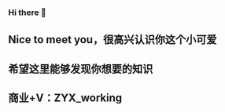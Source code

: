 ### Hi there 👋
## Nice to meet you，很高兴认识你这个小可爱
## 希望这里能够发现你想要的知识
## 商业+V：ZYX_working

<!--
**JJJokherrr/JJJokherrr** is a ✨ _special_ ✨ repository because its `README.md` (this file) appears on your GitHub profile.

Here are some ideas to get you started:

- 🔭 I’m currently working on ...
- 🌱 I’m currently learning ...
- 👯 I’m looking to collaborate on ...
- 🤔 I’m looking for help with ...
- 💬 Ask me about ...
- 📫 How to reach me: ...
- 😄 Pronouns: ...
- ⚡ Fun fact: ...
-->
